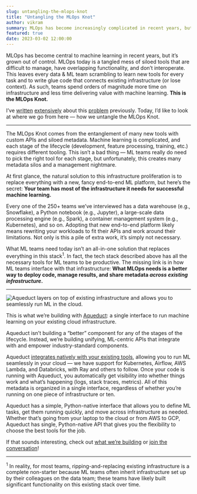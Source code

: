 ```yaml
---
slug: untangling-the-mlops-knot
title: "Untangling the MLOps Knot"
author: vikram
summary: MLOps has become increasingly complicated in recent years, but in reality, ML teams have most of the infrastructure they need. Aqueduct helps untangle the knot by integrating with and empowering your cloud.
featured: true
date: 2023-03-02 12:00:00
---
```


MLOps has become central to machine learning in recent years, but it’s grown out of control. MLOps today is a tangled mess of siloed tools that are difficult to manage, have overlapping functionality, and don’t interoperate. This leaves every data & ML team scrambling to learn new tools for every task and to write glue code that connects existing infrastructure (or lose context). As such, teams spend orders of magnitude more time on infrastructure and less time delivering value with machine learning. **This is the MLOps Knot.**

I’ve [written](https://aqueducthq.com/post/the-mlops-knot/) [extensively](https://aqueducthq.com/post/understanding-the-mlops-knot-metadata-drift/) about this [problem](https://aqueducthq.com/post/understanding-the-mlops-knot-infrastructure-proflieration/) previously. Today, I’d like to look at where we go from here — how we untangle the MLOps Knot. 

---

The MLOps Knot comes from the entanglement of many new tools with custom APIs and siloed metadata. Machine learning is complicated, and each stage of the lifecycle (development, feature processing, training, etc.) requires different tooling. This isn’t a bad thing — ML teams really do need to pick the right tool for each stage, but unfortunately, this creates many metadata silos and a management nightmare.

At first glance, the natural solution to this infrastructure proliferation is to replace everything with a new, fancy end-to-end ML platform, but here’s the secret: **Your team has most of the infrastructure it needs for successful machine learning.**

Every one of the 250+ teams we’ve interviewed has a data warehouse (e.g., Snowflake), a Python notebook (e.g., Jupyter), a large-scale data processing engine (e.g., Spark), a container management system (e.g., Kubernetes), and so on. Adopting that new end-to-end platform likely means rewriting your workloads to fit their APIs and work around their limitations. Not only is this a pile of extra work, it’s simply not necessary.

What ML teams need today isn’t an all-in-one solution that replaces everything in this stack<sup>1</sup>. In fact, the tech stack described above has all the necessary tools for ML teams to be productive. The missing link is in how ML teams interface with that infrastructure: **What MLOps needs is a better way to deploy code, manage results, and share metadata *across existing infrastructure*.**

---

<img 
    src="/blog/untangling-the-mlops-knot/the_ml_stack.png" 
    alt="Aqueduct layers on top of existing infrastructure and allows you to seamlessly run ML in the cloud."
/>

This is what we’re building with [Aqueduct](https://www.notion.so/Untangling-the-MLOps-Knot-e6aa7a08f8684696bb4080453d0e6428): a single interface to run machine learning on your existing cloud infrastructure. 

Aqueduct isn’t building a “better” component for any of the stages of the lifecycle. Instead, we’re building unifying, ML-centric APIs that integrate with and empower industry-standard components.

Aqueduct [integrates natively with your existing tools](https://aqueducthq.com/integrations), allowing you to run ML seamlessly in your cloud — we have support for Kubernetes, Airflow, AWS Lambda, and Databricks, with Ray and others to follow. Once your code is running with Aqueduct, you automatically get visibility into whether things work and what’s happening (logs, stack traces, metrics). All of this metadata is organized in a single interface, regardless of whether you’re running on one piece of infrastructure or ten.

Aqueduct has a simple, Python-native interface that allows you to define ML tasks, get them running quickly, and move across infrastructure as needed. Whether that’s going from your laptop to the cloud or from AWS to GCP, Aqueduct has single, Python-native API that gives you the flexibility to choose the best tools for the job.

If that sounds interesting, check out [what we’re building](https://github.com/aqueducthq/aqueduct) or [join the conversation](https://slack.aqueducthq.com)!

---

<sup>1</sup> In reality, for most teams, ripping-and-replacing existing infrastructure is a complete non-starter because ML teams often inherit infrastructure set up by their colleagues on the data team; these teams have likely built significant functionality on this existing stack over time.